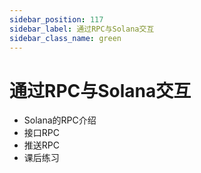 ```yaml
---
sidebar_position: 117
sidebar_label: 通过RPC与Solana交互
sidebar_class_name: green
---
```


# 通过RPC与Solana交互

- Solana的RPC介绍
- 接口RPC
- 推送RPC
- 课后练习
